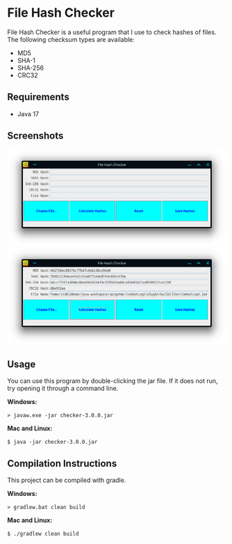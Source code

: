 # File Hash Checker

File Hash Checker is a useful program that I use to check hashes of files.  
The following checksum types are available:

- MD5
- SHA-1
- SHA-256
- CRC32

## Requirements

- Java 17

## Screenshots

![Application Screenshot 01](.github/screenshot01.png)
![Application Screenshot 02](.github/screenshot02.png)

## Usage

You can use this program by double-clicking the jar file.
If it does not run, try opening it through a command line.

**Windows:**

```shell
> javaw.exe -jar checker-3.0.0.jar
```

**Mac and Linux:**

```shell
$ java -jar checker-3.0.0.jar
```

## Compilation Instructions

This project can be compiled with gradle.

**Windows:**

```shell
> gradlew.bat clean build
```

**Mac and Linux:**

```shell
$ ./gradlew clean build
```
